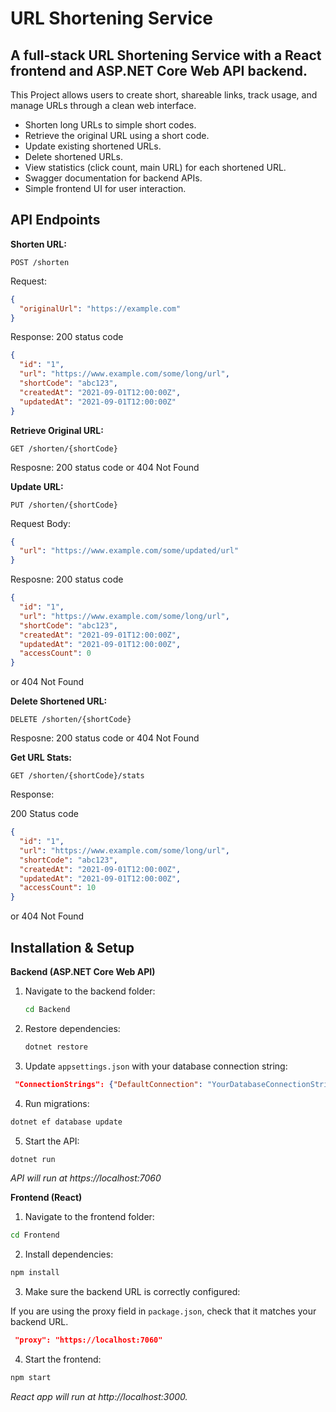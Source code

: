 # URL Shortening Service

## A full-stack URL Shortening Service with a React frontend and ASP.NET Core Web API backend. 

This Project allows users to create short, shareable links, track usage, and manage URLs through a clean web interface.
* Shorten long URLs to simple short codes.
* Retrieve the original URL using a short code.
* Update existing shortened URLs.
* Delete shortened URLs.
* View statistics (click count, main URL) for each shortened URL.
* Swagger documentation for backend APIs.
* Simple frontend UI for user interaction.

## API Endpoints

**Shorten URL:**

```POST /shorten```

Request:
```json
{
  "originalUrl": "https://example.com"
}
```
Response:
200 status code

```json
{
  "id": "1",
  "url": "https://www.example.com/some/long/url",
  "shortCode": "abc123",
  "createdAt": "2021-09-01T12:00:00Z",
  "updatedAt": "2021-09-01T12:00:00Z"
}
```

**Retrieve Original URL:**

```GET /shorten/{shortCode}```

Resposne:
200 status code or 404 Not Found 

**Update URL:**

```PUT /shorten/{shortCode}```

Request Body:

```json
{
  "url": "https://www.example.com/some/updated/url"
}
```

Resposne:
200 status code 

```json
{
  "id": "1",
  "url": "https://www.example.com/some/long/url",
  "shortCode": "abc123",
  "createdAt": "2021-09-01T12:00:00Z",
  "updatedAt": "2021-09-01T12:00:00Z",
  "accessCount": 0
}
```

or 404 Not Found 

**Delete Shortened URL:**

```DELETE /shorten/{shortCode}```

Resposne:
200 status code or 404 Not Found 

**Get URL Stats:**

```GET /shorten/{shortCode}/stats```

Response:

200 Status code
```json
{
  "id": "1",
  "url": "https://www.example.com/some/long/url",
  "shortCode": "abc123",
  "createdAt": "2021-09-01T12:00:00Z",
  "updatedAt": "2021-09-01T12:00:00Z",
  "accessCount": 10
}
```
or 404 Not Found

## Installation & Setup
**Backend (ASP.NET Core Web API)**

1. Navigate to the backend folder:
    ```bash 
    cd Backend
    ```

2. Restore dependencies:
    ```bash
    dotnet restore
    ```
3. Update `appsettings.json` with your database connection string:

```json
 "ConnectionStrings": {"DefaultConnection": "YourDatabaseConnectionString"}
 ```

4. Run migrations:

```bash
dotnet ef database update
```

5. Start the API:

```bash
dotnet run
```

*API will run at https://localhost:7060* 

**Frontend (React)**

1. Navigate to the frontend folder:

```bash
cd Frontend
```

2. Install dependencies:

```bash
npm install
```

3. Make sure the backend URL is correctly configured:

If you are using the proxy field in `package.json`, check that it matches your backend URL.

 ```json
  "proxy": "https://localhost:7060"
  ```


4. Start the frontend:

```bash
npm start
```

*React app will run at http://localhost:3000.*

